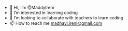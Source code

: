 - 👋 Hi, I’m @MaddyIreni
- 👀 I’m interested in learning coding
- 💞️ I’m looking to collaborate with teachers to learn coding
- 📫 How to reach me 
madhavi.ireni@gmail.com
<!---
MaddyIreni/MaddyIreni is a ✨ special ✨ repository because its `README.md` (this file) appears on your GitHub profile.
You can click the Preview link to take a look at your changes.
--->
